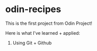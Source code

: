 # odin-recipes

This is the first project from Odin Project!

Here is what I've learned + applied: 

1. Using Git + Github 